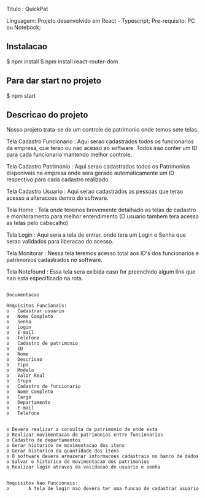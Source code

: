 
Titulo : QuickPat

Linguagem: Projeto desenvolvido em React - Typescript; 
Pre-requisito: PC ou Notebook;


## Instalacao

$ npm install
$ npm install react-router-dom

## Para dar start no projeto

$ npm start


## Descricao do projeto 

Nosso projeto trata-se de um controle de patrimonio onde temos sete telas. 

Tela Cadastro Funcionario : Aqui serao cadastrados todos os funcionarios da empresa, que terao ou nao acesso ao software. Todos irao conter um ID para cada funcionario mantendo melhor controle. 

Tela Cadastro Patrimonio : Aqui serao cadastrados todos os Patrimonios disponiveis na empresa onde sera gerado automaticamente um ID respectivo para cada cadastro realizado.

Tela Cadastro Usuario : Aqui serao cadastrados as pessoas que terao acesso a alteracoes dentro do software.

Tela Home : Tela onde teremos brevemente detalhado as telas de cadastro e monitoramento para melhor entendimento (O usuario tambem tera acesso as telas pelo cabecalho)

Tela Login : Aqui sera a tela de entrar, onde tera um Login e Senha que serao validados para liberacao do acesso.

Tela Monitorar : Nessa tela teremos acesso total aos ID's dos funcionarios e patrimonios cadastrados no software.

Tela Notefound : Essa tela sera exibida caso for preenchido algum link que nao esta especificado na rota.


``````

Documentacao 

Requisitos Funcionais:
o	Cadastrar usuario
o	Nome Completo
o	Senha
o	Login
o	E-mail
o	telefone
o	Cadastro de patrimonio
o	ID
o	Nome
o	Descricao
o	Tipo
o	Modelo
o	Valor Real
o	Grupo
o	Cadastro de funcionario
o	Nome Completo
o	Cargo
o	Departamento
o	E-mail
o	Telefone


o Devera realizar a consulta de patrimonio de onde esta
o Realizar movimentacao de patrimonios entre funcionarios  
o Cadastro de departamentos
o Gerar historico de movimentacao dos itens
o Gerar historico da quantidade dos itens
o O software devera armazenar informacoes cadastrais no banco de dados
o Salvar o historico de movimentacao dos patrimonios 
o Realizar login atraves da validacao de usuario e senha


Requisitos Nao Funcionais:
o		A tela de login nao devera ter uma funcao de cadastrar usuario
